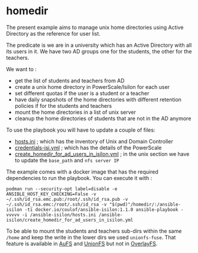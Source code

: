 # homedir
The present example aims to manage unix home directories using Active Directory as the reference for user list.

The predicate is we are in a university which has an Active Directory with all its users in it.
We have two AD groups one for the students, the other for the teachers.

We want to :
* get the list of students and teachers from AD
* create a unix home directory in PowerScale/Isilon for each user
* set different quotas if the user is a student or a teacher
* have daily snapshots of the home directories with different retention policies if for the students and teachers
* mount the home directories in a list of unix server
* cleanup the home directories of students that are not in the AD anymore

To use the playbook you will have to update a couple of files:
* [hosts.ini](isilon/homedir/hosts.ini) ; which has the inventory of Unix and Domain Controller
* [credentials-isi.yml](isilon/homedir/credentials-isi.yml) ; which has the details of the PowerScale
* [create_homedir_for_ad_users_in_isilon.yml](isilon/homedir/create_homedir_for_ad_users_in_isilon.yml) ; in the unix section we have to update the `base_path` and `nfs server IP`

The example comes with a docker image that has the required dependencies to run the playbook.
You can execute it with :
```
podman run --security-opt label=disable -e ANSIBLE_HOST_KEY_CHECKING=False -v ~/.ssh/id_rsa.emc.pub:/root/.ssh/id_rsa.pub -v ~/.ssh/id_rsa.emc:/root/.ssh/id_rsa -v "$(pwd)"/homedir/:/ansible-isilon -ti docker.io/coulof/ansible-isilon:1.1.0 ansible-playbook -vvvvv -i /ansible-isilon/hosts.ini /ansible-isilon/create_homedir_for_ad_users_in_isilon.yml
```

To be able to mount the students and teachers sub-dirs within the same `/home` and keep the write in the lower dirs we used `unionfs-fuse`. That feature is available in [AuFS](https://en.wikipedia.org/wiki/Aufs) and [UnionFS](https://en.wikipedia.org/wiki/UnionFS) but not in [OverlayFS](https://en.wikipedia.org/wiki/OverlayFS).
